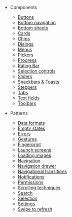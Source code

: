 - Components
  - [Buttons](/buttons)
  - [Bottom navigation](/bottom-navigation)
  - [Bottom sheets]()
  - [Cards]()
  - [Chips](/not_found)
  - [Dialogs]()
  - [Menus]()
  - [Pickers]()
  - [Progress](/progress)
  - [Rating Bar](/rating-bar)
  - [Selection controls](/selection_controls)
  - [Sliders](/not_found)
  - [Snackbars & Toasts](/snackbars-and-toasts)
  - [Steppers](/not_found)
  - [Tabs]()
  - [Text fields]()
  - [Toolbars]()

- Patterns
  - [Data formats](/not_found)
  - [Empty states](/not_found)
  - [Errors](/not_found)
  - [Gestures](/not_found)
  - [Fingerprint](/not_found)
  - [Launch screens]()
  - [Loading images](/not_found)
  - [Navigation](/not_found)
  - [Navigation drawer]()
  - [Navigational transitions](/not_found)
  - [Notifications]()
  - [Permissions](/not_found)
  - [Scrolling techniques]()
  - [Search](/not_found)
  - [Selection](/not_found)
  - [Settings](/not_found)
  - [Swipe to refresh](/not_found)
